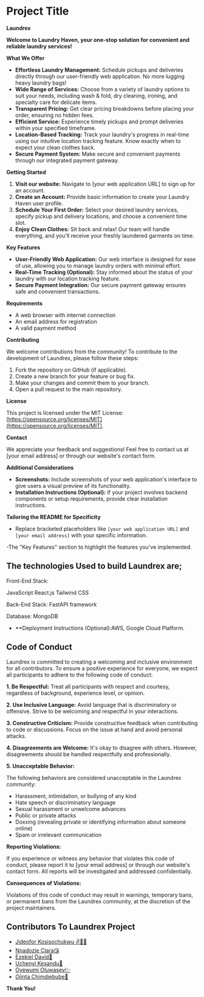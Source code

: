 # Project Title

**Laundrex**

**Welcome to Laundry Haven, your one-stop solution for convenient and reliable laundry services!**

**What We Offer**

- **Effortless Laundry Management:** Schedule pickups and deliveries directly through our user-friendly web application. No more lugging heavy laundry bags!
- **Wide Range of Services:** Choose from a variety of laundry options to suit your needs, including wash & fold, dry cleaning, ironing, and specialty care for delicate items.
- **Transparent Pricing:** Get clear pricing breakdowns before placing your order, ensuring no hidden fees.
- **Efficient Service:** Experience timely pickups and prompt deliveries within your specified timeframe.
- **Location-Based Tracking:** Track your laundry's progress in real-time using our intuitive location tracking feature. Know exactly when to expect your clean clothes back.
- **Secure Payment System:** Make secure and convenient payments through our integrated payment gateway.

**Getting Started**

1. **Visit our website:** Navigate to [your web application URL] to sign up for an account.
2. **Create an Account:** Provide basic information to create your Laundry Haven user profile.
3. **Schedule Your First Order:** Select your desired laundry services, specify pickup and delivery locations, and choose a convenient time slot.
4. **Enjoy Clean Clothes:** Sit back and relax! Our team will handle everything, and you'll receive your freshly laundered garments on time.

**Key Features**

- **User-Friendly Web Application:** Our web interface is designed for ease of use, allowing you to manage laundry orders with minimal effort.
- **Real-Time Tracking (Optional):** Stay informed about the status of your laundry with our location tracking feature.
- **Secure Payment Integration:** Our secure payment gateway ensures safe and convenient transactions.

**Requirements**

- A web browser with internet connection
- An email address for registration
- A valid payment method 

**Contributing**

We welcome contributions from the community! To contribute to the development of Laundrex, please follow these steps:

1. Fork the repository on GitHub (if applicable).
2. Create a new branch for your feature or bug fix.
3. Make your changes and commit them to your branch.
4. Open a pull request to the main repository.

**License**

This project is licensed under the MIT License: [https://opensource.org/licenses/MIT](https://opensource.org/licenses/MIT).

**Contact**

We appreciate your feedback and suggestions! Feel free to contact us at [your email address] or through our website's contact form.

**Additional Considerations**

- **Screenshots:** Include screenshots of your web application's interface to give users a visual preview of its functionality.
- **Installation Instructions (Optional):** If your project involves backend components or setup requirements, provide clear installation instructions.

**Tailoring the README for Specificity**

- Replace bracketed placeholders like `[your web application URL]` and `[your email address]` with your specific information.

-The "Key Features" section to highlight the features you've implemented.

## The technologies Used to build Laundrex are;

Front-End Stack:

JavaScript
React.js
Tailwind CSS

Back-End Stack:
FastAPI framework

Database:
MongoDB

- **Deployment Instructions (Optional):AWS, Google Cloud Platform.
## Code of Conduct

Laundrex is committed to creating a welcoming and inclusive environment for all contributors. To ensure a positive experience for everyone, we expect all participants to adhere to the following code of conduct:

**1. Be Respectful:** Treat all participants with respect and courtesy, regardless of background, experience level, or opinion.

**2. Use Inclusive Language:** Avoid language that is discriminatory or offensive. Strive to be welcoming and respectful in your interactions.

**3. Constructive Criticism:** Provide constructive feedback when contributing to code or discussions. Focus on the issue at hand and avoid personal attacks.

**4. Disagreements are Welcome:** It's okay to disagree with others. However, disagreements should be handled respectfully and professionally.

**5. Unacceptable Behavior:**

The following behaviors are considered unacceptable in the Laundrex community:

* Harassment, intimidation, or bullying of any kind
* Hate speech or discriminatory language
* Sexual harassment or unwelcome advances
* Public or private attacks
* Doxxing (revealing private or identifying information about someone online)
* Spam or irrelevant communication

**Reporting Violations:**

If you experience or witness any behavior that violates this code of conduct, please report it to [your email address] or through our website's contact form. All reports will be investigated and addressed confidentially.

**Consequences of Violations:**

Violations of this code of conduct may result in warnings, temporary bans, or permanent bans from the Laundrex community, at the discretion of the project maintainers.

## Contributors To Laundrex Project

* [Jideofor Kosisochukwu ✌🐱‍💻](AsaOdogwu)
* [Nnadozie Clara😘](Clara)
* [Ezekiel David💖](SireDave)
* [Uchenyi Kesandu🌹](kay)
* [Oyewumi Oluwaseyi✨](Oyewumio)
* [Ojinta Chimdiebube🤍](Ebube)

**Thank You!**



